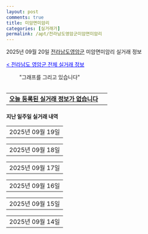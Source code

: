 ```yaml
---
layout: post
comments: true
title: 미암면미암리
categories: [실거래가]
permalink: /apt/전라남도영암군미암면미암리
---
```


2025년 09월 20일 <a href="/apt/전라남도영암군">전라남도영암군</a> 미암면미암리 실거래 정보

<a style="color: blue;" href="/apt/전라남도영암군">< 전라남도 영암군 전체 실거래 정보</a>

<script type="text/javascript">
  google.charts.load('current', {'packages':['corechart']});
  google.charts.setOnLoadCallback(drawChart);

  function drawChart() {
    var data = google.visualization.arrayToDataTable([['거래일', '매매', '전월세', '전매']]);

    var options = {
      title: '최근 1년간 유형별 거래량 추이',
      legend: { position: 'bottom' }
    };

    setTimeout(function() {
        var chart = new google.visualization.LineChart(document.getElementById('columnchart_material'));
        chart.draw(data, (options));
        document.getElementById('loading').style.display = 'none';
    }, 200);

  }
</script>


<div id="loading" style="z-index:20; display: block; margin-left: 35px">"그래프를 그리고 있습니다"</div>
<div id="columnchart_material" style="width: 95%; margin-left: -35px; display: block"></div>
<!--<div style="width: 95%; margin-left: -35px; display: block">
      <script async src="https://pagead2.googlesyndication.com/pagead/js/adsbygoogle.js?client=ca-pub-3485438051770037"
          crossorigin="anonymous"></script>
      <ins class="adsbygoogle"
          style="display:block"
          data-ad-format="fluid"
          data-ad-layout-key="-fb+5w+4e-db+86"
          data-ad-client="ca-pub-3485438051770037"
          data-ad-slot="1827090281"></ins>
      <script>
          (adsbygoogle = window.adsbygoogle || []).push({});
      </script>
</div>-->
<br>
<table>
  <tr>
    <td colspan="4" style="font-weight: bold;"><a href="/apt/전라남도영암군미암면미암리">오늘 등록된 실거래 정보가 없습니다</a> &nbsp;&nbsp;&nbsp; <a style="color: blue; font-size: smaller;" href="/apt/전라남도영암군미암면미암리"></a></td>
  </tr>
    
</table>
    
<div style="margin-top: 20px; margin-bottom: 13px"><b>지난 일주일 실거래 내역</b></div>

  <table style="width: 100%; margin-bottom: 1px">
      <tr class="header">
        <td>2025년 09월 19일</td>
      </tr>
      <tr class="child" style="display: none">
        <td>
            
        <table>
          <tr>
            <td colspan="4" style="font-weight: bold;"><a href="https://search.naver.com/search.naver?query=실거래정보없음">실거래정보없음</a> &nbsp;&nbsp;&nbsp; <a style="color: blue; font-size: smaller;" href="/apt/{real_region}미암면미암리{name_without_space}"></a></td>            
          </tr>

        </table>
    
        </td>
      </tr>
  </table>
    
  <table style="width: 100%; margin-bottom: 1px">
      <tr class="header">
        <td>2025년 09월 18일</td>
      </tr>
      <tr class="child" style="display: none">
        <td>
            
        <table>
          <tr>
            <td colspan="4" style="font-weight: bold;"><a href="https://search.naver.com/search.naver?query=실거래정보없음">실거래정보없음</a> &nbsp;&nbsp;&nbsp; <a style="color: blue; font-size: smaller;" href="/apt/{real_region}미암면미암리{name_without_space}"></a></td>            
          </tr>

        </table>
    
        </td>
      </tr>
  </table>
    
  <table style="width: 100%; margin-bottom: 1px">
      <tr class="header">
        <td>2025년 09월 17일</td>
      </tr>
      <tr class="child" style="display: none">
        <td>
            
        <table>
          <tr>
            <td colspan="4" style="font-weight: bold;"><a href="https://search.naver.com/search.naver?query=실거래정보없음">실거래정보없음</a> &nbsp;&nbsp;&nbsp; <a style="color: blue; font-size: smaller;" href="/apt/{real_region}미암면미암리{name_without_space}"></a></td>            
          </tr>

        </table>
    
        </td>
      </tr>
  </table>
    
  <table style="width: 100%; margin-bottom: 1px">
      <tr class="header">
        <td>2025년 09월 16일</td>
      </tr>
      <tr class="child" style="display: none">
        <td>
            
        <table>
          <tr>
            <td colspan="4" style="font-weight: bold;"><a href="https://search.naver.com/search.naver?query=실거래정보없음">실거래정보없음</a> &nbsp;&nbsp;&nbsp; <a style="color: blue; font-size: smaller;" href="/apt/{real_region}미암면미암리{name_without_space}"></a></td>            
          </tr>

        </table>
    
        </td>
      </tr>
  </table>
    
  <table style="width: 100%; margin-bottom: 1px">
      <tr class="header">
        <td>2025년 09월 15일</td>
      </tr>
      <tr class="child" style="display: none">
        <td>
            
        <table>
          <tr>
            <td colspan="4" style="font-weight: bold;"><a href="https://search.naver.com/search.naver?query=실거래정보없음">실거래정보없음</a> &nbsp;&nbsp;&nbsp; <a style="color: blue; font-size: smaller;" href="/apt/{real_region}미암면미암리{name_without_space}"></a></td>            
          </tr>

        </table>
    
        </td>
      </tr>
  </table>
    
  <table style="width: 100%; margin-bottom: 1px">
      <tr class="header">
        <td>2025년 09월 14일</td>
      </tr>
      <tr class="child" style="display: none">
        <td>
            
        <table>
          <tr>
            <td colspan="4" style="font-weight: bold;"><a href="https://search.naver.com/search.naver?query=실거래정보없음">실거래정보없음</a> &nbsp;&nbsp;&nbsp; <a style="color: blue; font-size: smaller;" href="/apt/{real_region}미암면미암리{name_without_space}"></a></td>            
          </tr>

        </table>
    
        </td>
      </tr>
  </table>
    

